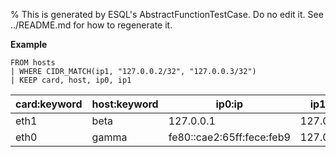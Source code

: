 % This is generated by ESQL's AbstractFunctionTestCase. Do no edit it. See ../README.md for how to regenerate it.

**Example**

```esql
FROM hosts
| WHERE CIDR_MATCH(ip1, "127.0.0.2/32", "127.0.0.3/32")
| KEEP card, host, ip0, ip1
```

| card:keyword | host:keyword | ip0:ip | ip1:ip |
| --- | --- | --- | --- |
| eth1 | beta | 127.0.0.1 | 127.0.0.2 |
| eth0 | gamma | fe80::cae2:65ff:fece:feb9 | 127.0.0.3 |


